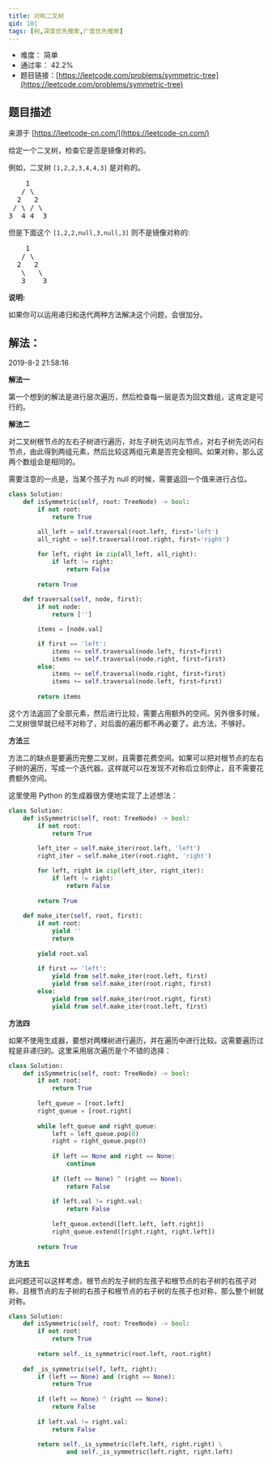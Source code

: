 ```yaml
---
title: 对称二叉树
qid: 101
tags: [树,深度优先搜索,广度优先搜索]
---
```



- 难度： 简单
- 通过率： 42.2%
- 题目链接：[https://leetcode.com/problems/symmetric-tree](https://leetcode.com/problems/symmetric-tree)


## 题目描述

来源于 [https://leetcode-cn.com/](https://leetcode-cn.com/)

<p>给定一个二叉树，检查它是否是镜像对称的。</p>

<p>例如，二叉树&nbsp;<code>[1,2,2,3,4,4,3]</code> 是对称的。</p>

<pre>    1
   / \
  2   2
 / \ / \
3  4 4  3
</pre>

<p>但是下面这个&nbsp;<code>[1,2,2,null,3,null,3]</code> 则不是镜像对称的:</p>

<pre>    1
   / \
  2   2
   \   \
   3    3
</pre>

<p><strong>说明:</strong></p>

<p>如果你可以运用递归和迭代两种方法解决这个问题，会很加分。</p>


## 解法：

2019-8-2 21:58:16

**解法一**

第一个想到的解法是进行层次遍历，然后检查每一层是否为回文数组，这肯定是可行的。


**解法二**

对二叉树根节点的左右子树进行遍历，对左子树先访问左节点，对右子树先访问右节点，由此得到两组元素，然后比较这两组元素是否完全相同。如果对称，那么这两个数组会是相同的。

需要注意的一点是，当某个孩子为 null 的时候，需要返回一个值来进行占位。

```python
class Solution:
    def isSymmetric(self, root: TreeNode) -> bool:
        if not root:
            return True
        
        all_left = self.traversal(root.left, first='left')
        all_right = self.traversal(root.right, first='right')

        for left, right in zip(all_left, all_right):
            if left != right:
                return False
                
        return True
        
    def traversal(self, node, first):
        if not node:
            return ['']

        items = [node.val]

        if first == 'left':
            items += self.traversal(node.left, first=first)
            items += self.traversal(node.right, first=first)
        else:
            items += self.traversal(node.right, first=first)
            items += self.traversal(node.left, first=first)
            
        return items
```

这个方法返回了全部元素，然后进行比较，需要占用额外的空间。另外很多时候，二叉树很早就已经不对称了，对后面的遍历都不再必要了。此方法，不够好。


**方法三**

方法二的缺点是要遍历完整二叉树，且需要花费空间。如果可以把对根节点的左右子树的遍历，写成一个迭代器。这样就可以在发现不对称后立刻停止，且不需要花费额外空间。

这里使用 Python 的生成器很方便地实现了上述想法：


```python
class Solution:
    def isSymmetric(self, root: TreeNode) -> bool:
        if not root:
            return True
        
        left_iter = self.make_iter(root.left, 'left')
        right_iter = self.make_iter(root.right, 'right')

        for left, right in zip(left_iter, right_iter):
            if left != right:
                return False
                
        return True
    
    def make_iter(self, root, first):
        if not root:
            yield ''
            return
        
        yield root.val
        
        if first == 'left':
            yield from self.make_iter(root.left, first)
            yield from self.make_iter(root.right, first)
        else:
            yield from self.make_iter(root.right, first)
            yield from self.make_iter(root.left, first)

```

**方法四**


如果不使用生成器，要想对两棵树进行遍历，并在遍历中进行比较。这需要遍历过程是非递归的。这里采用层次遍历是个不错的选择：

```python
class Solution:
    def isSymmetric(self, root: TreeNode) -> bool:
        if not root:
            return True
        
        left_queue = [root.left]
        right_queue = [root.right]
        
        while left_queue and right_queue:
            left = left_queue.pop(0)
            right = right_queue.pop(0)
            
            if left == None and right == None:
                continue
                
            if (left == None) ^ (right == None):
                return False
            
            if left.val != right.val:
                return False
                
            left_queue.extend([left.left, left.right])
            right_queue.extend([right.right, right.left])
            
        return True
```

**方法五**

此问题还可以这样考虑，根节点的左子树的左孩子和根节点的右子树的右孩子对称，且根节点的左子树的右孩子和根节点的右子树的左孩子也对称，那么整个树就对称。

```python
class Solution:
    def isSymmetric(self, root: TreeNode) -> bool:
        if not root:
            return True
        
        return self._is_symmetric(root.left, root.right)
    
    def _is_symmetric(self, left, right):
        if (left == None) and (right == None):
            return True
        
        if (left == None) ^ (right == None):
            return False
        
        if left.val != right.val:
            return False
        
        return self._is_symmetric(left.left, right.right) \
                and self._is_symmetric(left.right, right.left)
```